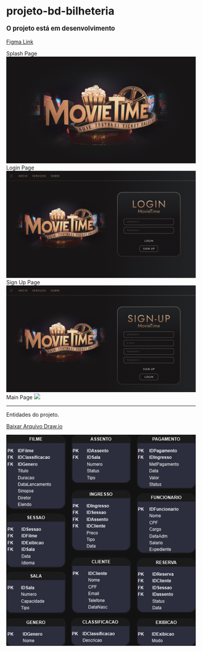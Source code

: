 <h1>projeto-bd-bilheteria</h1>
<p style="font-weight: bold; font-size: 1.2em;">O projeto está em desenvolvimento</p>
<div>
  <a href="https://www.figma.com/design/V4RhBN3K4GfRbJSls3Xcdl/Untitled?node-id=0-1&t=QMqTKKcGXasHVvPC-1">Figma Link</a>
  <p>
    Splash Page
    <img src="splash-page.png">
    Login Page
    <img src="login-page.png">
    Sign Up Page
    <img src="signup-page.png">
    Main Page
    <img src="main-page.png">
  </p>
  <hr>
</div>
<p>Entidades do projeto.</p>
<p><a href="Bilheteria.drawio" download="Bilheteria.drawio">Baixar Arquivo Draw.io</a></p>
<img src="Entity.png">

